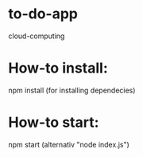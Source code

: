 # to-do-app
cloud-computing

# How-to install:
npm install (for installing dependecies)

# How-to start:
npm start (alternativ "node index.js")


